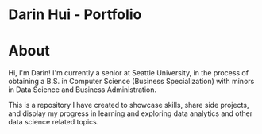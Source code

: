 # Darin Hui - Portfolio
# About
Hi, I'm Darin! I'm currently a senior at Seattle University, in the process of obtaining a B.S. in Computer Science (Business Specialization)
with minors in Data Science and Business Administration. 

This is a repository I have created to showcase skills, share side projects, and display my progress in learning and exploring data analytics 
and other data science related topics.
